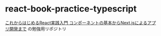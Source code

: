 # react-book-practice-typescript

[これからはじめるReact実践入門 コンポーネントの基本からNext.jsによるアプリ開発まで](https://amzn.asia/d/89DSACO) の勉強用リポジトリ
